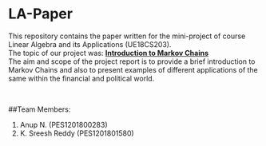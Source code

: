 # LA-Paper
This repository contains the paper written for the mini-project of course Linear Algebra and its Applications (UE18CS203).<br>
The topic of our project was: <b><u>Introduction to Markov Chains</b></u>
<br>
The aim and scope of the project report is to provide a brief introduction to Markov Chains
and also to present examples of different applications of the same within the financial and
political world.

<br>

##Team Members:
1. Anup N. (PES1201800283)
2. K. Sreesh Reddy (PES1201801580)



